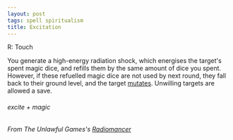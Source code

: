 ```yaml
---
layout: post
tags: spell spiritualism
title: Excitation
---
```

R: Touch

You generate a high-energy radiation shock, which energises the target's spent magic dice, and refills them by the same amount of dice you spent. However, if these refuelled magic dice are not used by next round, they fall back to their ground level, and the target [mutates](https://coinsandscrolls.blogspot.com/2018/01/osr-1d500-biological-mutations.html). Unwilling targets are allowed a save.
 
###### excite + magic
###### From The Unlawful Games's [Radiomancer](http://unlawfulgames.blogspot.com/2018/08/osr-radiomancer.html)
